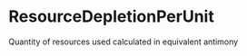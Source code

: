 ResourceDepletionPerUnit
========================

Quantity of resources used calculated in equivalent antimony
